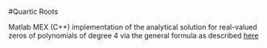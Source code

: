 #Quartic Roots

Matlab MEX (C++) implementation of the analytical solution for real-valued zeros of polynomials of degree 4 via the general formula as described [here](https://en.wikipedia.org/wiki/Quartic_function)